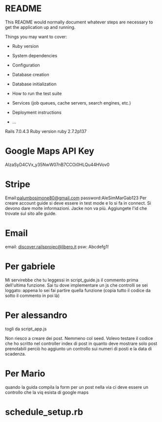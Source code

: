 # README

This README would normally document whatever steps are necessary to get the
application up and running.

Things you may want to cover:

- Ruby version

- System dependencies

- Configuration

- Database creation

- Database initialization

- How to run the test suite

- Services (job queues, cache servers, search engines, etc.)

- Deployment instructions

- ...

Rails 7.0.4.3
Ruby version ruby 2.7.2p137

# Google Maps API Key

AIzaSyD4CVx_y35NwW07nB7CCOi0HLQu44HVov0

# Stripe

Email:palumbosimone80@gmail.com
password:AleSimMarGab123
Per creare account guide si deve essere in test mode e lo si fa in connect. Si devono dare molte informazioni.
Jacke non va più. Aggiungete l'id che trovate sul sito alle guide.

# Email

email: discover.railsprojec@libero.it
psw: Abcdefg1!

# Per gabriele

Mi servirebbe che tu leggessi in script_guide.js il commento prima dell'ultima funzione. Sai tu dove implementare
un js che controlli se sei loggato: appena lo sei fai partire quella funzione (copia tutto il codice da sotto il
commento in poi là)

# Per alessandro

togli da script_app.js

Non riesco a creare dei post. Nemmeno col seed. Volevo testare il codice che ho scritto nel controller index di post in quanto deve mostrare solo
post prenotabili perciò ho aggiunto un controllo sui numeri di posti e la data di scadenza.

# Per Mario

quando la guida compila la form per un post nella via ci deve essere un controllo che la viq esista di
google maps

# schedule_setup.rb
